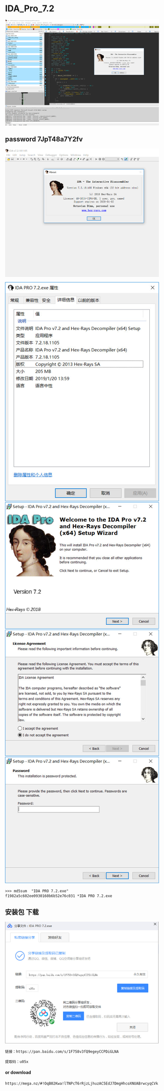 # IDA_Pro_7.2
![](./img/F5.jpg)

## password    7JpT48a7Y2fv

![](./img/ida7.2.jpg)

![](./img/0-0.jpg)
![](img/0.jpg)
![](./img/0-1.jpg)
![](./img/0-2.jpg)

```
>>> md5sum  "IDA PRO 7.2.exe"
f1982a5c602ee0930160b6b52e76c031 *IDA PRO 7.2.exe

```


## 安装包 下载
![](./img/3.jpg)

```
链接：https://pan.baidu.com/s/1F758v3fQ9egeyCCPDiGLNA 

提取码：u05x

```

#### or download
```
https://mega.nz/#!OqB02Kwa!lTNPcT6rRjzLjhuzAC5EdJ7DmgHhcoXNUABrwcyqCVk
```

